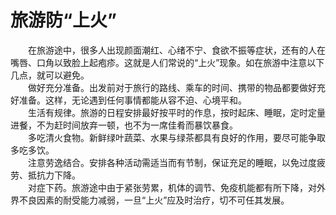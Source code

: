 # 旅游防“上火”  

&emsp;&emsp;在旅游途中，很多人出现颜面潮红、心绪不宁、食欲不振等症状，还有的人在嘴唇、口角以致脸上起疱疹。这就是人们常说的“上火”现象。如在旅游中注意以下几点，就可以避免。  
&emsp;&emsp;做好充分准备。出发前对于旅行的路线、乘车的时间、携带的物品都要做好充好准备。这样，无论遇到任何事情都能从容不迫、心境平和。  
&emsp;&emsp;生活有规律。旅游的日程安排最好按平时的作息，按时起床、睡眠，定时定量进餐，不为赶时间放弃一顿，也不为一席佳肴而暴饮暴食。  
&emsp;&emsp;多吃清火食物。新鲜绿叶蔬菜、水果与绿茶都具有良好的作用，要尽可能争取多吃多饮。  
&emsp;&emsp;注意劳逸结合。安排各种活动需适当而有节制，保证充足的睡眠，以免过度疲劳、抵抗力下降。  
&emsp;&emsp;对症下药。旅游途中由于紧张劳累，机体的调节、免疫机能都有所下降，对外界不良因素的耐受能力减弱，一旦“上火”应及时治疗，切不可任其发展。  
<!-- Last processed: 2025-07-22 03:44:30 -->
